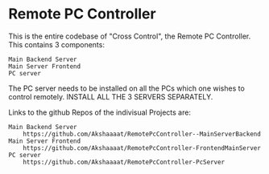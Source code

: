 # Remote PC Controller

This is the entire codebase of "Cross Control", the Remote PC Controller.
This contains 3 components:
    
    Main Backend Server
    Main Server Frontend
    PC server
The PC server needs to be installed on all the PCs which one wishes to control remotely.
INSTALL ALL THE 3 SERVERS SEPARATELY.

Links to the github Repos of the indivisual Projects are:

    Main Backend Server
        https://github.com/Akshaaaat/RemotePcController--MainServerBackend
    Main Server Frontend
        https://github.com/Akshaaaat/RemotePcController-FrontendMainServer
    PC server
        https://github.com/Akshaaaat/RemotePcController-PcServer

